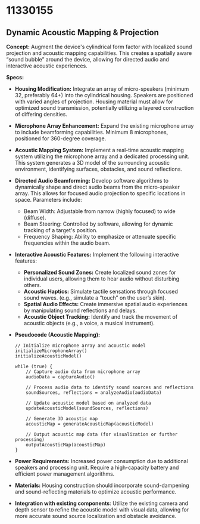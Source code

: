 # 11330155

## Dynamic Acoustic Mapping & Projection

**Concept:** Augment the device's cylindrical form factor with localized sound projection and acoustic mapping capabilities. This creates a spatially aware “sound bubble” around the device, allowing for directed audio and interactive acoustic experiences.

**Specs:**

*   **Housing Modification:** Integrate an array of micro-speakers (minimum 32, preferably 64+) into the cylindrical housing. Speakers are positioned with varied angles of projection. Housing material must allow for optimized sound transmission, potentially utilizing a layered construction of differing densities.
*   **Microphone Array Enhancement:** Expand the existing microphone array to include beamforming capabilities. Minimum 8 microphones, positioned for 360-degree coverage.
*   **Acoustic Mapping System:** Implement a real-time acoustic mapping system utilizing the microphone array and a dedicated processing unit. This system generates a 3D model of the surrounding acoustic environment, identifying surfaces, obstacles, and sound reflections.
*   **Directed Audio Beamforming:** Develop software algorithms to dynamically shape and direct audio beams from the micro-speaker array. This allows for focused audio projection to specific locations in space. Parameters include:
    *   Beam Width: Adjustable from narrow (highly focused) to wide (diffuse).
    *   Beam Steering: Controlled by software, allowing for dynamic tracking of a target's position.
    *   Frequency Shaping: Ability to emphasize or attenuate specific frequencies within the audio beam.
*   **Interactive Acoustic Features:** Implement the following interactive features:
    *   **Personalized Sound Zones:** Create localized sound zones for individual users, allowing them to hear audio without disturbing others.
    *   **Acoustic Haptics:** Simulate tactile sensations through focused sound waves. (e.g., simulate a “touch” on the user’s skin).
    *   **Spatial Audio Effects:** Create immersive spatial audio experiences by manipulating sound reflections and delays.
    *   **Acoustic Object Tracking:** Identify and track the movement of acoustic objects (e.g., a voice, a musical instrument).
*   **Pseudocode (Acoustic Mapping):**

    ```
    // Initialize microphone array and acoustic model
    initializeMicrophoneArray()
    initializeAcousticModel()

    while (true) {
        // Capture audio data from microphone array
        audioData = captureAudio()

        // Process audio data to identify sound sources and reflections
        soundSources, reflections = analyzeAudio(audioData)

        // Update acoustic model based on analyzed data
        updateAcousticModel(soundSources, reflections)

        // Generate 3D acoustic map
        acousticMap = generateAcousticMap(acousticModel)

        // Output acoustic map data (for visualization or further processing)
        outputAcousticMap(acousticMap)
    }
    ```

*   **Power Requirements:** Increased power consumption due to additional speakers and processing unit. Require a high-capacity battery and efficient power management algorithms.
*   **Materials:** Housing construction should incorporate sound-dampening and sound-reflecting materials to optimize acoustic performance.
* **Integration with existing components**: Utilize the existing camera and depth sensor to refine the acoustic model with visual data, allowing for more accurate sound source localization and obstacle avoidance.